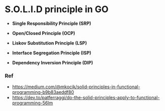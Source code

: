 # S.O.L.I.D principle in GO

- **Single Responsibility Principle (SRP)**

    

- **Open/Closed Principle (OCP)**



- **Liskov Substitution Principle (LSP)**



- **Interface Segregation Principle (ISP)**



- **Dependency Inversion Principle (DIP)**




### Ref
- https://medium.com/@mkocik/solid-principles-in-functional-programming-b9b83aeddf80
- https://dev.to/patferraggi/do-the-solid-principles-apply-to-functional-programming-56lm